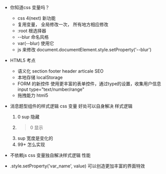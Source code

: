 - 你知道css 变量吗？
    - css 4(next) 新功能
    - 复用变量， 全局修改一次， 所有地方相应修改
    - :root 根选择器
    - --blur 命名风格
    - var(--blur) 使用它
    - js 来修改 document.documentElement.style.setProperty('--blur')
- HTML5 考点
    - 语义化 section footer header articale SEO
    - 本地存储 localStorage
    - FORM 的新控件
        使用更丰富的表单控件，通过type的设置，收集用户信息
        input type="text/number/range"
    - 拖拽能力 html5

- 消息题型组件的样式逻辑
    css 变量 好处可以自身解决 样式逻辑 
    1. 0 sup 隐藏
    2. > 0 显示
    3. sup 宽度是变化的
    4. 99+ 怎么实现

- 不依赖js css 变量独自解决样式逻辑
    性能
- .style.setProperty('var_name', value)
    可以创造更加丰富的界面特效